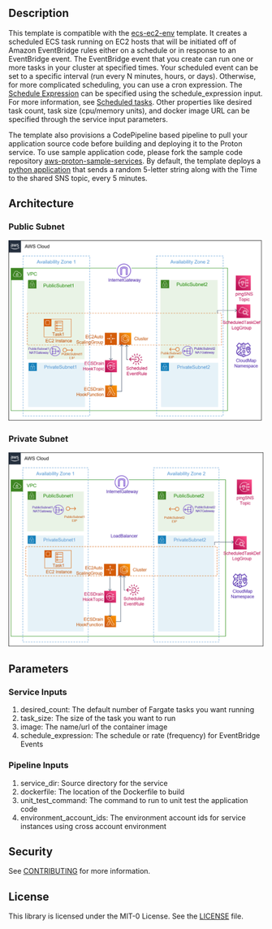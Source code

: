 ## Description

This template is compatible with the [ecs-ec2-env](../../environment-templates/ecs-ec2-env) template. It creates a scheduled ECS task running on EC2 hosts that will be initiated off of Amazon EventBridge rules either on a schedule or in response to an EventBridge event. The EventBridge event that you create can run one or more tasks in your cluster at specified times. Your scheduled event can be set to a specific interval (run every N minutes, hours, or days). Otherwise, for more complicated scheduling, you can use a cron expression. The [Schedule Expression](https://docs.aws.amazon.com/eventbridge/latest/userguide/eb-create-rule-schedule.html) can be specified using the schedule_expression input. For more information, see [Scheduled tasks](https://docs.aws.amazon.com/AmazonECS/latest/developerguide/scheduled_tasks.html). Other properties like desired task count, task size (cpu/memory units), and docker image URL can be specified through the service input parameters. 

The template also provisions a CodePipeline based pipeline to pull your application source code before building and deploying it to the Proton service. To use sample application code, please fork the sample code repository [aws-proton-sample-services](https://github.com/aws-samples/aws-proton-sample-services). By default, the template deploys a [python application](https://github.com/aws-samples/aws-proton-sample-services/tree/main/ecs-ping-sns) that sends a random 5-letter string along with the Time to the shared SNS topic, every 5 minutes. 

## Architecture

### Public Subnet
![scheduled-ecs-ec2-public-srv](../../images/scheduled-ecs-ec2-public-srv.png)

### Private Subnet
![scheduled-ecs-ec2-private-srv](../../images/scheduled-ecs-ec2-private-srv.png)

## Parameters

### Service Inputs

1. desired_count: The default number of Fargate tasks you want running
2. task_size: The size of the task you want to run
3. image: The name/url of the container image
4. schedule_expression: The schedule or rate (frequency) for EventBridge Events

### Pipeline Inputs

1. service_dir: Source directory for the service
2. dockerfile: The location of the Dockerfile to build
3. unit_test_command: The command to run to unit test the application code
4. environment_account_ids: The environment account ids for service instances using cross account environment

## Security

See [CONTRIBUTING](../../CONTRIBUTING.md#security-issue-notifications) for more information.

## License

This library is licensed under the MIT-0 License. See the [LICENSE](../../LICENSE) file.